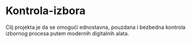# Kontrola-izbora
Cilj projekta je da se omogući ednostavna, pouzdana i bezbedna kontrola izbornog procesa putem modernih digitalnih alata.
